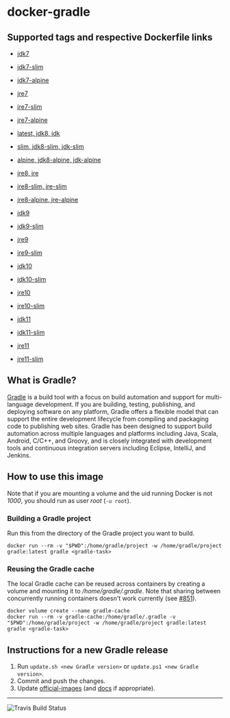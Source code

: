 # docker-gradle

## Supported tags and respective Dockerfile links

* [jdk7](https://github.com/keeganwitt/docker-gradle/blob/master/jdk7/Dockerfile)
* [jdk7-slim](https://github.com/keeganwitt/docker-gradle/blob/master/jdk7-slim/Dockerfile)
* [jdk7-alpine](https://github.com/keeganwitt/docker-gradle/blob/master/jdk7-alpine/Dockerfile)

* [jre7](https://github.com/keeganwitt/docker-gradle/blob/master/jre7/Dockerfile)
* [jre7-slim](https://github.com/keeganwitt/docker-gradle/blob/master/jre7-slim/Dockerfile)
* [jre7-alpine](https://github.com/keeganwitt/docker-gradle/blob/master/jre7-alpine/Dockerfile)

* [latest, jdk8, jdk](https://github.com/keeganwitt/docker-gradle/blob/master/jdk8/Dockerfile)
* [slim, jdk8-slim, jdk-slim](https://github.com/keeganwitt/docker-gradle/blob/master/jdk8-slim/Dockerfile)
* [alpine, jdk8-alpine, jdk-alpine](https://github.com/keeganwitt/docker-gradle/blob/master/jdk8-alpine/Dockerfile)

* [jre8, jre](https://github.com/keeganwitt/docker-gradle/blob/master/jre8/Dockerfile)
* [jre8-slim, jre-slim](https://github.com/keeganwitt/docker-gradle/blob/master/jre8-slim/Dockerfile)
* [jre8-alpine, jre-alpine](https://github.com/keeganwitt/docker-gradle/blob/master/jre8-alpine/Dockerfile)

* [jdk9](https://github.com/keeganwitt/docker-gradle/blob/master/jdk9/Dockerfile)
* [jdk9-slim](https://github.com/keeganwitt/docker-gradle/blob/master/jdk9-slim/Dockerfile)

* [jre9](https://github.com/keeganwitt/docker-gradle/blob/master/jre9/Dockerfile)
* [jre9-slim](https://github.com/keeganwitt/docker-gradle/blob/master/jre9-slim/Dockerfile)

* [jdk10](https://github.com/keeganwitt/docker-gradle/blob/master/jdk10/Dockerfile)
* [jdk10-slim](https://github.com/keeganwitt/docker-gradle/blob/master/jdk10-slim/Dockerfile)

* [jre10](https://github.com/keeganwitt/docker-gradle/blob/master/jre10/Dockerfile)
* [jre10-slim](https://github.com/keeganwitt/docker-gradle/blob/master/jre10-slim/Dockerfile)

* [jdk11](https://github.com/keeganwitt/docker-gradle/blob/master/jdk11/Dockerfile)
* [jdk11-slim](https://github.com/keeganwitt/docker-gradle/blob/master/jdk11-slim/Dockerfile)

* [jre11](https://github.com/keeganwitt/docker-gradle/blob/master/jre11/Dockerfile)
* [jre11-slim](https://github.com/keeganwitt/docker-gradle/blob/master/jre11-slim/Dockerfile)

## What is Gradle?

[Gradle](https://gradle.org/) is a build tool with a focus on build automation and support for multi-language development. If you are building, testing, publishing, and deploying software on any platform, Gradle offers a flexible model that can support the entire development lifecycle from compiling and packaging code to publishing web sites. Gradle has been designed to support build automation across multiple languages and platforms including Java, Scala, Android, C/C++, and Groovy, and is closely integrated with development tools and continuous integration servers including Eclipse, IntelliJ, and Jenkins.

## How to use this image

Note that if you are mounting a volume and the uid running Docker is not _1000_, you should run as user _root_ (`-u root`).

### Building a Gradle project

Run this from the directory of the Gradle project you want to build.

`docker run --rm -v "$PWD":/home/gradle/project -w /home/gradle/project gradle:latest gradle <gradle-task>`

### Reusing the Gradle cache

The local Gradle cache can be reused across containers by creating a volume and mounting it to _/home/gradle/.gradle_.
Note that sharing between concurrently running containers doesn't work currently
(see [#851](https://github.com/gradle/gradle/issues/851)).

```
docker volume create --name gradle-cache
docker run --rm -v gradle-cache:/home/gradle/.gradle -v "$PWD":/home/gradle/project -w /home/gradle/project gradle:latest gradle <gradle-task>
```

## Instructions for a new Gradle release

1. Run `update.sh <new Gradle version>` or `update.ps1 <new Gradle version>`.
1. Commit and push the changes.
1. Update [official-images](https://github.com/docker-library/official-images) (and [docs](https://github.com/docker-library/docs) if appropriate).

---
![Travis Build Status](https://travis-ci.org/keeganwitt/docker-gradle.svg?branch=master)

